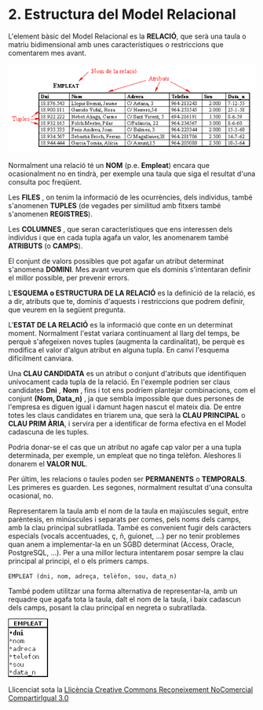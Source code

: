 # 2. Estructura del Model Relacional

L'element bàsic del Model Relacional es la **RELACIÓ**, que serà una taula o
matriu bidimensional amb unes característiques o restriccions que comentarem
mes avant.

![](T3_2_1_2.png)





Normalment una relació té un **NOM** (p.e. **Empleat**) encara que
ocasionalment no en tindrà, per exemple una taula que siga el resultat d'una
consulta poc freqüent.



Les **FILES** , on tenim la informació de les ocurrències, dels individus,
també s'anomenen **TUPLES** (de vegades per similitud amb fitxers també
s'anomenen **REGISTRES**).



Les **COLUMNES** , que seran característiques que ens interessen dels
individus i que en cada tupla agafa un valor, les anomenarem també
**ATRIBUTS** (o **CAMPS**).



El conjunt de valors possibles que pot agafar un atribut determinat s'anomena
**DOMINI**. Mes avant veurem que els dominis s'intentaran definir el millor
possible, per prevenir errors.



L'**ESQUEMA o ESTRUCTURA DE LA RELACIÓ** es la definició de la relació, es a
dir, atributs que te, dominis d'aquests i restriccions que podrem definir,
que veurem en la següent pregunta.



L'**ESTAT DE LA RELACIÓ** es la informació que conte en un determinat moment.
Normalment l'estat variara contínuament al llarg del temps, be perquè
s'afegeixen noves tuples (augmenta la cardinalitat), be perquè es modifica el
valor d'algun atribut en alguna tupla. En canvi l'esquema difícilment
canviara.



Una **CLAU CANDIDATA** es un atribut o conjunt d'atributs que identifiquen
unívocament cada tupla de la relació. En l'exemple podrien ser claus
candidates **Dni** , **Nom** , fins i tot ens podríem plantejar combinacions,
com el conjunt **(Nom, Data_n)** , ja que sembla impossible que dues persones
de l'empresa es diguen igual i damunt hagen nascut el mateix dia. De entre
totes les claus candidates en triarem una, que serà la **CLAU PRINCIPAL** o
**CLAU PRIM ÀRIA**, i servira per a identificar de forma efectiva en el Model
cadascuna de les tuples.



Podria donar-se el cas que un atribut no agafe cap valor per a una tupla
determinada, per exemple, un empleat que no tinga telèfon. Aleshores li
donarem el **VALOR NUL**.



Per últim, les relacions o taules poden ser **PERMANENTS** o **TEMPORALS**.
Les primeres es guarden. Les segones, normalment resultat d'una consulta
ocasional, no.



Representarem la taula amb el nom de la taula en majúscules seguit, entre
parèntesis, en minúscules i separats per comes, pels noms dels camps, amb la
clau principal subratllada. També es convenient fugir dels caràcters especials
(vocals accentuades, ç, ñ, guionet, ...) per no tenir problemes quan anem a
implementar-la en un SGBD determinat (Access, Oracle, PostgreSQL, ...). Per a
una millor lectura intentarem posar sempre la clau principal al principi, el o
els primers camps.
```
EMPLEAT (dni, nom, adreça, telèfon, sou, data_n)
```
També podem utilitzar una forma alternativa de representar-la, amb un requadre
que agafa tota la taula, dalt el nom de la taula, i baix cadascun dels camps,
posant la clau principal en negreta o subratllada.

![](T3_2_2.png)



Llicenciat sota la  [Llicència Creative Commons Reconeixement NoComercial
CompartirIgual 3.0](http://creativecommons.org/licenses/by-nc-sa/3.0/)

